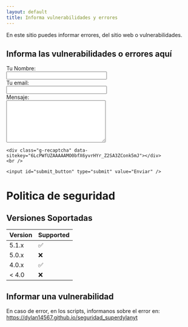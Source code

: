 ```yaml
---
layout: default
title: Informa vulnerabilidades y errores
---
```


<link rel="stylesheet" href="css/style.css">

En este sitio puedes informar errores, del sitio web o vulnerabilidades.

## Informa las vulnerabilidades o errores aquí

<div id="after_submit"></div>
<form id="contact_form" action="https://formspree.io/xqkybgyy" method="POST" enctype="multipart/form-data">
  <div class="row">
    <label class="required" for="name">Tu Nombre:</label><br />
    <input id="name" class="input" name="name" type="text" value="" size="30" /><br />
    <span id="name_validation" class="error_message"></span>
  </div>
  <div class="row">
    <label class="required" for="email">Tu email:</label><br />
    <input id="email" class="input" name="email" type="text" value="" size="30" /><br />
    <span id="email_validation" class="error_message"></span>
  </div>
  <div class="row">
    <label class="required" for="message">Mensaje:</label><br />
    <textarea id="message" class="input" name="message" rows="7" cols="30"></textarea><br />
    <span id="message_validation" class="error_message"></span>
  </div>

    <div class="g-recaptcha" data-sitekey="6LcPWfUZAAAAAMO0bfX6yvrHYr_Z2SA3ZConk5mJ"></div>
    <br />

    <input id="submit_button" type="submit" value="Enviar" />
</form>

# Politica de seguridad

## Versiones Soportadas

| Version | Supported          |
| ------- | ------------------ |
| 5.1.x   | :white_check_mark: |
| 5.0.x   | :x:                |
| 4.0.x   | :white_check_mark: |
| < 4.0   | :x:                |

## Informar una vulnerabilidad

En caso de error, en los scripts, informanos sobre el error en: <a href="https://dylan14567.github.io/seguridad_superdylanyt">https://dylan14567.github.io/seguridad_superdylanyt</a>
